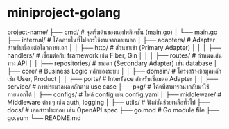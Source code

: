 # miniproject-golang

project-name/
├── cmd/ # จุดเริ่มต้นของแอปพลิเคชัน (main.go)
│ └── main.go
├── internal/ # โค้ดภายในที่ไม่ควรใช้งานจากภายนอก
│ ├── adapters/ # Adapter สำหรับเชื่อมต่อโลกภายนอก
│ │ ├── http/ # ส่วนขาเข้า (Primary Adapter)
│ │ │ ├── handlers/ # เชื่อมต่อกับ framework เช่น Fiber, Gin
│ │ │ ├── routes/ # กำหนดเส้นทาง API
│ │ ├── repositories/ # ขาออก (Secondary Adapter) เช่น database
│ ├── core/ # Business Logic หลักของระบบ
│ │ ├── domain/ # โครงสร้างข้อมูลหลัก เช่น User, Product
│ │ ├── ports/ # Interface สำหรับเชื่อมต่อ Adapter
│ │ ├── service/ # การประมวลผลหลักตาม use case
├── pkg/ # โค้ดที่สามารถนำกลับมาใช้ภายนอกได้
│ ├── configs/ # ไฟล์ config เช่น config.yaml
│ ├── middleware/ # Middleware ต่าง ๆ เช่น auth, logging
│ ├── utils/ # ฟังก์ชันช่วยเหลือทั่วไป
├── docs/ # เอกสารประกอบ เช่น OpenAPI spec
├── go.mod # Go module file
├── go.sum
└── README.md
